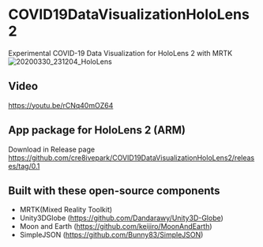 # COVID19DataVisualizationHoloLens2
Experimental COVID-19 Data Visualization for HoloLens 2 with MRTK
![20200330_231204_HoloLens](https://user-images.githubusercontent.com/13754172/78055611-a31a6400-7338-11ea-82e2-05987de9feeb.jpg)

## Video
https://youtu.be/rCNq40mOZ64

## App package for HoloLens 2 (ARM)
Download in Release page
https://github.com/cre8ivepark/COVID19DataVisualizationHoloLens2/releases/tag/0.1

## Built with these open-source components
- MRTK(Mixed Reality Toolkit)
- Unity3DGlobe (https://github.com/Dandarawy/Unity3D-Globe)
- Moon and Earth (https://github.com/keijiro/MoonAndEarth)
- SimpleJSON (https://github.com/Bunny83/SimpleJSON)


